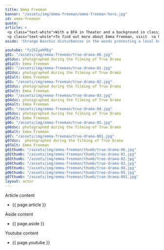 ```yaml
---
title: Emma Freeman
banner: "/assets/img/emma-freeman/emma-freeman-hero.jpg"
id: emma-freeman
quote: 
article: >
 <p class="text-white">With a BFA in Theater and a background in classical drama, Emma was an obvious choice to play Helen. “I loved playing the Bacchae Helen. My character is a classics grad student who is very animated by the river of ideas that flow to us from antiquity.” Helen describes it to officer Walsh as “not living one life but a corridor of lives – it’s the life electric.” The whole idea of a river of ideas captures the fluid nature of the Dionysian. So does going for a midnight swim. Helen swims in a Greenwich lake with her fellow Bacchae – one of the rituals glimpsed in the film.  Emma explains, “It was wonderful to be part of this thoughtful art film – and I hope viewers are seduced into the immortal river of thought – because in the end, only thought and art last forever.”</p>
 <p class="text-white">To find out more about Emma Freeman, visit  <a href="https://www.emmapfreeman.com/" target="_blank" class="underline mail-link">www.emmapfreeman.com</a></p>
aside: 'Strange Bacchic disturbances in the woods protesting a local horror movie prompt a police investigation. A shadowy figure emerges.  Calling himself the God of Drama, he believes that he can achieve the seemingly impossible goal of returning drama to its original purpose – of preparing citizens for leadership in democracy. As the horror movie spirals out of control, and the Bacchae are consumed in violence - can officer Ailish Walsh discern the truth before a gruesome Greek drama unfolds? <br><br> Director James Thomas creates a Greek tragedy for our time. A horror story that looks at the original role of drama – as the companion invention of democracy – to shed light on how modern media is still working in our lives, in hidden ways, to rip us apart. True Drama is an alarm – a rare moment of clarity – a terrifying jolt - and an invitation to enjoy the true transcendental power of drama to help us envision a better Democracy. '

youtube: "fz2SIyeKMIg"
g01: "/assets/img/emma-freeman/true-drama-06.jpg"
g01dsc: photographed during the filming of True Drama
g01alt: Emma Freeman
g02: "/assets/img/emma-freeman/true-drama-01.jpg"
g02dsc: photographed during the filming of True Drama
g02alt: Emma Freeman 
g03: "/assets/img/emma-freeman/true-drama-02.jpg"
g03dsc: photographed during the filming of True Drama
g03alt: Emma Freeman
g04: "/assets/img/emma-freeman/true-drama-03.jpg"
g04dsc: photographed during the filming of True Drama
g04alt: Emma Freeman
g05: "/assets/img/emma-freeman/true-drama-04.jpg"
g05dsc: photographed during the filming of True Drama 
g05alt: Emma Freeman
g06: "/assets/img/emma-freeman/true-drama-05.jpg"
g06dsc: photographed during the filming of True Drama
g06alt: Emma Freeman
g07: "/assets/img/emma-freeman/true-drama-001.jpg"
g07dsc:  photographed during the filming of True Drama
g07alt: Emma Freeman  
g01thumb: "/assets/img/emma-freeman/thumb/true-drama-06.jpg"
g02thumb: "/assets/img/emma-freeman/thumb/true-drama-01.jpg"
g03thumb: "/assets/img/emma-freeman/thumb/true-drama-02.jpg"
g04thumb: "/assets/img/emma-freeman/thumb/true-drama-03.jpg"
g05thumb: "/assets/img/emma-freeman/thumb/true-drama-04.jpg"
g06thumb: "/assets/img/emma-freeman/thumb/true-drama-05.jpg"
g07thumb: "/assets/img/emma-freeman/thumb/true-drama-001.jpg"
layout: actor
---
```


Article content
* {{ page.article }}

Aside content
* {{ page.aside }}

Youtube content
* {{ page.youtube }}


